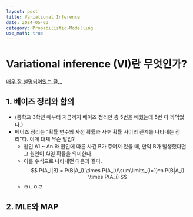```yaml
---
layout: post
title: Variational Inference
date: 2024-05-03
category: Probabilistic-Modelling
use_math: true
---
```


# Variational inference (VI)란 무엇인가?

[매우 잘 설명되어있는 글,,,](https://velog.io/@gibonki77/Inference-1)

## 1. 베이즈 정리와 함의
- (중학교 3학년 때부터 지금까지 베이즈 정리만 총 5번을 배웠는데 5번 다 까먹었다.)
- 베이즈 정리는 "확률 변수의 사전 확률과 사후 확률 사이의 관계를 나타내는 정리"다. 이게 대체 무슨 말임?
  - 원인 A1 ~ An 와 원인에 따른 사건 B가 주어져 있을 때, 만약 B가 발생했다면 그 원인이 Ai일 확률을 의미한다.
  - 이를 수식으로 나타내면 다음과 같다.  
    $$ P(A_i|B) = P(B|A_i) \times P(A_i)/\sum\limits_{i=1}^n P(B|A_i) \times P(A_i) $$
  - ㅁㄴㅇㄹ

## 2. MLE와 MAP